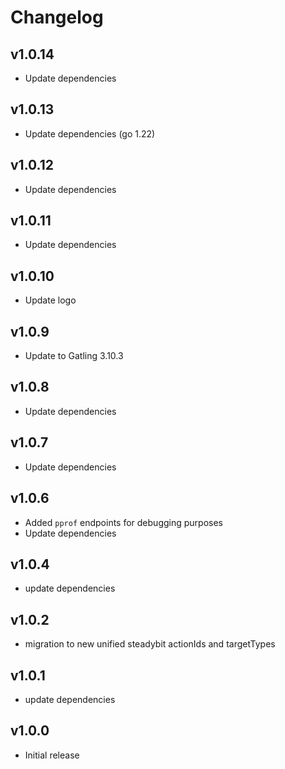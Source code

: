 # Changelog

## v1.0.14

- Update dependencies

## v1.0.13

- Update dependencies (go 1.22)

## v1.0.12

- Update dependencies

## v1.0.11

- Update dependencies

## v1.0.10

- Update logo

## v1.0.9

- Update to Gatling 3.10.3

## v1.0.8

- Update dependencies

## v1.0.7

- Update dependencies

## v1.0.6

- Added `pprof` endpoints for debugging purposes
- Update dependencies

## v1.0.4

- update dependencies

## v1.0.2

- migration to new unified steadybit actionIds and targetTypes

## v1.0.1

- update dependencies

## v1.0.0

 - Initial release
